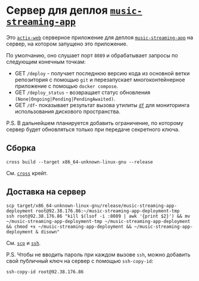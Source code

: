 # Сервер для деплоя [`music-streaming-app`]

Это [`actix-web`] серверное приложение для деплоя [`music-streaming-app`] на сервер, на котором запущено это приложение.

По умолчанию, оно слушает порт `8089` и обрабатывает запросы по следующим конечным точкам:

* GET `/deploy` - получает последнюю версию кода из основной ветки репозитория с помощью `git` и перезапускает многоконтейнерное приложение с помощью `docker compose`.
* GET `/deploy_status` - возвращает статус обновления `(None|Ongoing|Pending|PendingAwaited)`.
* GET `/df`- показывает результат вызова утилиты [`df`] для мониторинга использования дискового пространства.

P.S. В дальнейшем планируется добавить ограничение, по которому сервер будет обновляться только при передаче секретного ключа.

## Сборка

```console
cross build --target x86_64-unknown-linux-gnu --release
```

См. [`cross`] крейт.

## Доставка на сервер

```console
scp target/x86_64-unknown-linux-gnu/release/music-streaming-app-deployment root@92.38.176.86:~/music-streaming-app-deployment-tmp
ssh root@92.38.176.86 "kill $(lsof -i :8089 | awk '{print $2}') && mv ~/music-streaming-app-deployment-tmp ~/music-streaming-app-deployment && chmod +x ~/music-streaming-app-deployment && ~/music-streaming-app-deployment & disown"
```

См. [`scp`](https://en.wikipedia.org/wiki/Secure_copy) и [`ssh`](https://www.ssh.com/academy/ssh/client).

P.S. Чтобы не вводить пароль при каждом вызове `ssh`, можно добавить свой публичный ключ на сервер с помощью `ssh-copy-id`:

```console
ssh-copy-id root@92.38.176.86
```

[`actix-web`]: https://crates.io/crates/actix-web
[`music-streaming-app`]: https://github.com/JohnScience/music-streaming-app
[`cross`]: https://github.com/cross-rs/cross
[`df`]: https://blog.sedicomm.com/2020/06/16/12-poleznyh-komand-df-dlya-proverki-diskovogo-prostranstva-v-linux/
